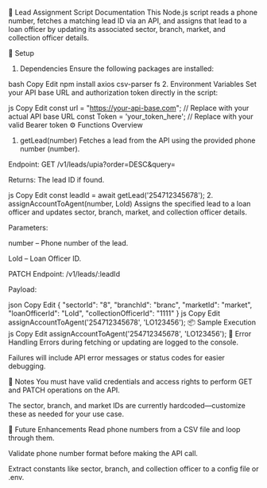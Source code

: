 📄 Lead Assignment Script Documentation
This Node.js script reads a phone number, fetches a matching lead ID via an API, and assigns that lead to a loan officer by updating its associated sector, branch, market, and collection officer details.

🔧 Setup
1. Dependencies
Ensure the following packages are installed:

bash
Copy
Edit
npm install axios csv-parser fs
2. Environment Variables
Set your API base URL and authorization token directly in the script:

js
Copy
Edit
const url = "https://your-api-base.com";   // Replace with your actual API base URL
const Token = 'your_token_here';           // Replace with your valid Bearer token
⚙️ Functions Overview
1. getLead(number)
Fetches a lead from the API using the provided phone number (number).

Endpoint: GET /v1/leads/upia?order=DESC&query=<number>

Returns: The lead ID if found.

js
Copy
Edit
const leadId = await getLead('254712345678');
2. assignAccountToAgent(number, LoId)
Assigns the specified lead to a loan officer and updates sector, branch, market, and collection officer details.

Parameters:

number – Phone number of the lead.

LoId – Loan Officer ID.

PATCH Endpoint: /v1/leads/:leadId

Payload:

json
Copy
Edit
{
  "sectorId": "8",
  "branchId": "branc",
  "marketId": "market",
  "loanOfficerId": "LoId",
  "collectionOfficerId": "1111"
}
js
Copy
Edit
assignAccountToAgent('254712345678', 'LO123456');
📦 Sample Execution
js
Copy
Edit
assignAccountToAgent('254712345678', 'LO123456');
🐛 Error Handling
Errors during fetching or updating are logged to the console.

Failures will include API error messages or status codes for easier debugging.

📌 Notes
You must have valid credentials and access rights to perform GET and PATCH operations on the API.

The sector, branch, and market IDs are currently hardcoded—customize these as needed for your use case.

📁 Future Enhancements
Read phone numbers from a CSV file and loop through them.

Validate phone number format before making the API call.

Extract constants like sector, branch, and collection officer to a config file or .env.
